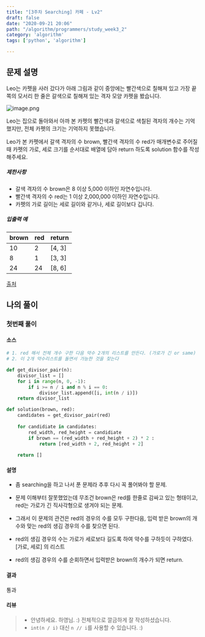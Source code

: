 ```yaml
---
title: "[3주차 Searching] 카페 - Lv2"
draft: false
date: "2020-09-21 20:06"
path: "/algorithm/programmers/study_week3_2"
category: 'algorithm'
tags: ['python', 'algorithm']

---
```


## 문제 설명

Leo는 카펫을 사러 갔다가 아래 그림과 같이 중앙에는 빨간색으로 칠해져 있고 가장 끝쪽의 모서리 한 줄은 갈색으로 칠해져 있는 격자 모양 카펫을 봤습니다.

![image.png](https://grepp-programmers.s3.amazonaws.com/files/ybm/7c94563a35/2ff27ac9-97d0-43a9-9cf8-a344b8e7912e.png)

Leo는 집으로 돌아와서 아까 본 카펫의 빨간색과 갈색으로 색칠된 격자의 개수는 기억했지만, 전체 카펫의 크기는 기억하지 못했습니다.

Leo가 본 카펫에서 갈색 격자의 수 brown, 빨간색 격자의 수 red가 매개변수로 주어질 때 카펫의 가로, 세로 크기를 순서대로 배열에 담아 return 하도록 solution 함수를 작성해주세요.

##### 제한사항

- 갈색 격자의 수 brown은 8 이상 5,000 이하인 자연수입니다.
- 빨간색 격자의 수 red는 1 이상 2,000,000 이하인 자연수입니다.
- 카펫의 가로 길이는 세로 길이와 같거나, 세로 길이보다 깁니다.

##### 입출력 예

| brown | red  | return |
| ----- | ---- | ------ |
| 10    | 2    | [4, 3] |
| 8     | 1    | [3, 3] |
| 24    | 24   | [8, 6] |

[출처](http://hsin.hr/coci/archive/2010_2011/contest4_tasks.pdf)



## 나의 풀이

### 첫번째 풀이

#### 소스

```python
# 1. red 해서 전체 개수 구한 다음 약수 2개의 리스트를 만든다. (가로가 긴 or same)
# 2. 이 2개 약수리스트를 돌면서 가능한 것을 찾는다

def get_divisor_pair(n):
    divisor_list = []
    for i in range(n, 0, -1):
        if i >= n / i and n % i == 0:
            divisor_list.append([i, int(n / i)])
    return divisor_list

def solution(brown, red):
    candidates = get_divisor_pair(red)
    
    for candidiate in candidates:
        red_width, red_height = candidiate
        if brown == (red_width + red_height + 2) * 2 :
            return [red_width + 2, red_height + 2]
    
    return []
```

#### 설명

- 좀 searching을 하고 나서 푼 문제라 추후 다시 꼭 풀어봐야 할 문제.
- 문제 이해부터 잘못했었는데 무조건 brown은 red를 한줄로 감싸고 있는 형태이고,
  red는 가로가 긴 직사각형으로 생겨야 되는 문제.
- 그래서 이 문제의 관건은 red의 경우의 수를 모두 구한다음, 입력 받은 brown의 개수와 맞는 red의 생김 경우의 수를 찾으면 된다.

- red의 생김 경우의 수는 가로가 세로보다 길도록 하여 약수를 구하듯이 구하였다. [가로, 세로] 의 리스트
- red의 생김 경우의 수를 순회하면서 입력받은 brown의 개수가 되면 return.

#### 결과

통과

#### 리뷰

> - 안녕하세요. 하영님. :)
>   전체적으로 깔금하게 잘 작성하셨습니다.
> - `int(n / i)` 대신 `n // i`를 사용할 수 있습니다. :)